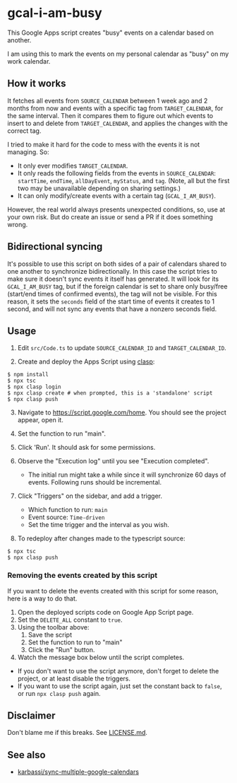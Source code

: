 # gcal-i-am-busy

This Google Apps script creates "busy" events on a calendar based on another.

I am using this to mark the events on my personal calendar as "busy" on my
work calendar.

## How it works

It fetches all events from `SOURCE_CALENDAR` between 1 week ago and 2 months
from now and events with a specific tag from `TARGET_CALENDAR`, for the same
interval. Then it compares them to figure out which events to insert to and
delete from `TARGET_CALENDAR`, and applies the changes with the correct tag.

I tried to make it hard for the code to mess with the events it is not
managing. So:

* It only ever modifies `TARGET_CALENDAR`.
* It only reads the following fields from the events in `SOURCE_CALENDAR`:
   `startTime`, `endTime`, `allDayEvent`, `myStatus`, and `tag`. (Note, all
   but the first two may be unavailable depending on sharing settings.)
* It can only modify/create events with a certain tag (`GCAL_I_AM_BUSY`).

However, the real world always presents unexpected conditions, so, use at your
own risk. But do create an issue or send a PR if it does something wrong.

## Bidirectional syncing

It's possible to use this script on both sides of a pair of calendars shared
to one another to synchronize bidirectionally. In this case the script tries
to make sure it doesn't sync events it itself has generated. It will look for
its `GCAL_I_AM_BUSY` tag, but if the foreign calendar is set to share only
busy/free (start/end times of confirmed events), the tag will not be
visible. For this reason, it sets the `seconds` field of the start time of
events it creates to 1 second, and will not sync any events that have a
nonzero seconds field.

## Usage

1. Edit `src/Code.ts` to update `SOURCE_CALENDAR_ID` and `TARGET_CALENDAR_ID`.

2. Create and deploy the Apps Script using [clasp][]:

```
$ npm install
$ npx tsc
$ npx clasp login
$ npx clasp create # when prompted, this is a 'standalone' script
$ npx clasp push
```

3. Navigate to https://script.google.com/home. You should see the project
   appear, open it.
4. Set the function to run "main".
5. Click 'Run'. It should ask for some permissions.
6. Observe the "Execution log" until you see "Execution completed".
   * The initial run might take a while since it will synchronize 60 days of events.
     Following runs should be incremental.
7. Click "Triggers" on the sidebar, and add a trigger.
   * Which function to run: `main`
   * Event source: `Time-driven`
   * Set the time trigger and the interval as you wish.

7. To redeploy after changes made to the typescript source:

```
$ npx tsc
$ npx clasp push
```

[clasp]: https://github.com/google/clasp

### Removing the events created by this script

If you want to delete the events created with this script for some reason,
here is a way to do that.

1. Open the deployed scripts code on Google App Script page.
2. Set the `DELETE_ALL` constant to `true`.
3. Using the toolbar above:
   1. Save the script
   2. Set the function to run to "main"
   3. Click the "Run" button.
4. Watch the message box below until the script completes.

* If you don't want to use the script anymore, don't forget to delete the
  project, or at least disable the triggers.
* If you want to use the script again, just set the constant back to `false`,
  or run `npx clasp push` again.

## Disclaimer

Don't blame me if this breaks. See [LICENSE.md](./LICENSE.md).

## See also

* [karbassi/sync-multiple-google-calendars](https://github.com/karbassi/sync-multiple-google-calendars)

